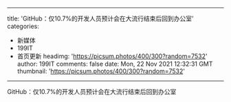 
---
title: 'GitHub：仅10.7%的开发人员预计会在大流行结束后回到办公室'
categories: 
 - 新媒体
 - 199IT
 - 首页更新
headimg: 'https://picsum.photos/400/300?random=7532'
author: 199IT
comments: false
date: Mon, 22 Nov 2021 12:32:31 GMT
thumbnail: 'https://picsum.photos/400/300?random=7532'
---

<div>   
GitHub：仅10.7%的开发人员预计会在大流行结束后回到办公室  
</div>
            
